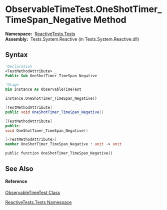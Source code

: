 # ObservableTimeTest.OneShotTimer\_TimeSpan\_Negative Method

**Namespace:**  [ReactiveTests.Tests](ReactiveTests.Tests\ReactiveTests.Tests.md)  
**Assembly:**  Tests.System.Reactive (in Tests.System.Reactive.dll)

## Syntax

```vb
'Declaration
<TestMethodAttribute> _
Public Sub OneShotTimer_TimeSpan_Negative
```

```vb
'Usage
Dim instance As ObservableTimeTest

instance.OneShotTimer_TimeSpan_Negative()
```

```csharp
[TestMethodAttribute]
public void OneShotTimer_TimeSpan_Negative()
```

```c++
[TestMethodAttribute]
public:
void OneShotTimer_TimeSpan_Negative()
```

```fsharp
[<TestMethodAttribute>]
member OneShotTimer_TimeSpan_Negative : unit -> unit 
```

```jscript
public function OneShotTimer_TimeSpan_Negative()
```

## See Also

#### Reference

[ObservableTimeTest Class](ObservableTimeTest\ObservableTimeTest.md)

[ReactiveTests.Tests Namespace](ReactiveTests.Tests\ReactiveTests.Tests.md)




